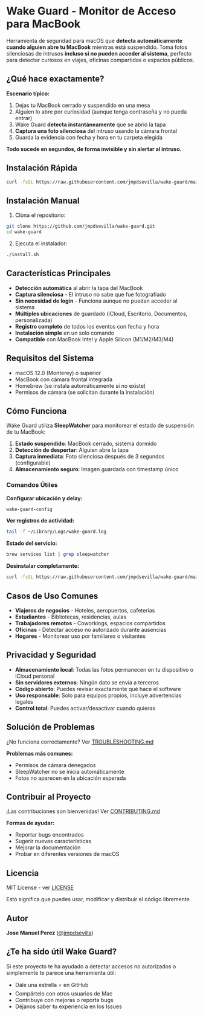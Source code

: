 # Wake Guard - Monitor de Acceso para MacBook

Herramienta de seguridad para macOS que **detecta automáticamente cuando alguien abre tu MacBook** mientras está suspendido. Toma fotos silenciosas de intrusos **incluso si no pueden acceder al sistema**, perfecto para detectar curiosos en viajes, oficinas compartidas o espacios públicos.

## ¿Qué hace exactamente?

**Escenario típico:**
1. Dejas tu MacBook cerrado y suspendido en una mesa
2. Alguien lo abre por curiosidad (aunque tenga contraseña y no pueda entrar)
3. Wake Guard **detecta instantáneamente** que se abrió la tapa
4. **Captura una foto silenciosa** del intruso usando la cámara frontal
5. Guarda la evidencia con fecha y hora en tu carpeta elegida

**Todo sucede en segundos, de forma invisible y sin alertar al intruso.**

## Instalación Rápida

```bash
curl -fsSL https://raw.githubusercontent.com/jmpdsevilla/wake-guard/main/install.sh | bash
```

## Instalación Manual

1. Clona el repositorio:
```bash
git clone https://github.com/jmpdsevilla/wake-guard.git
cd wake-guard
```

2. Ejecuta el instalador:
```bash
./install.sh
```

## Características Principales

- **Detección automática** al abrir la tapa del MacBook
- **Captura silenciosa** - El intruso no sabe que fue fotografiado
- **Sin necesidad de login** - Funciona aunque no puedan acceder al sistema
- **Múltiples ubicaciones** de guardado (iCloud, Escritorio, Documentos, personalizada)
- **Registro completo** de todos los eventos con fecha y hora
- **Instalación simple** en un solo comando
- **Compatible** con MacBook Intel y Apple Silicon (M1/M2/M3/M4)

## Requisitos del Sistema

- macOS 12.0 (Monterey) o superior
- MacBook con cámara frontal integrada
- Homebrew (se instala automáticamente si no existe)
- Permisos de cámara (se solicitan durante la instalación)

## Cómo Funciona

Wake Guard utiliza **SleepWatcher** para monitorear el estado de suspensión de tu MacBook:

1. **Estado suspendido**: MacBook cerrado, sistema dormido
2. **Detección de despertar**: Alguien abre la tapa
3. **Captura inmediata**: Foto silenciosa después de 3 segundos (configurable)
4. **Almacenamiento seguro**: Imagen guardada con timestamp único

### Comandos Útiles

**Configurar ubicación y delay:**
```bash
wake-guard-config
```

**Ver registros de actividad:**
```bash
tail -f ~/Library/Logs/wake-guard.log
```

**Estado del servicio:**
```bash
brew services list | grep sleepwatcher
```

**Desinstalar completamente:**
```bash
curl -fsSL https://raw.githubusercontent.com/jmpdsevilla/wake-guard/main/uninstall.sh | bash
```

## Casos de Uso Comunes

- **Viajeros de negocios** - Hoteles, aeropuertos, cafeterías
- **Estudiantes** - Bibliotecas, residencias, aulas
- **Trabajadores remotos** - Coworkings, espacios compartidos
- **Oficinas** - Detectar acceso no autorizado durante ausencias
- **Hogares** - Monitorear uso por familiares o visitantes

## Privacidad y Seguridad

- **Almacenamiento local**: Todas las fotos permanecen en tu dispositivo o iCloud personal
- **Sin servidores externos**: Ningún dato se envía a terceros
- **Código abierto**: Puedes revisar exactamente qué hace el software
- **Uso responsable**: Solo para equipos propios, incluye advertencias legales
- **Control total**: Puedes activar/desactivar cuando quieras

## Solución de Problemas

¿No funciona correctamente? Ver [TROUBLESHOOTING.md](docs/TROUBLESHOOTING.md)

**Problemas más comunes:**
- Permisos de cámara denegados
- SleepWatcher no se inicia automáticamente
- Fotos no aparecen en la ubicación esperada

## Contribuir al Proyecto

¡Las contribuciones son bienvenidas! Ver [CONTRIBUTING.md](docs/CONTRIBUTING.md)

**Formas de ayudar:**
- Reportar bugs encontrados
- Sugerir nuevas características
- Mejorar la documentación
- Probar en diferentes versiones de macOS

## Licencia

MIT License - ver [LICENSE](LICENSE)

Esto significa que puedes usar, modificar y distribuir el código libremente.

## Autor

**Jose Manuel Perez** ([@jmpdsevilla](https://github.com/jmpdsevilla))



## ¿Te ha sido útil Wake Guard?

Si este proyecto te ha ayudado a detectar accesos no autorizados o simplemente te parece una herramienta útil:

- Dale una estrella ⭐ en GitHub
- Compártelo con otros usuarios de Mac
- Contribuye con mejoras o reporta bugs
- Déjanos saber tu experiencia en los Issues

